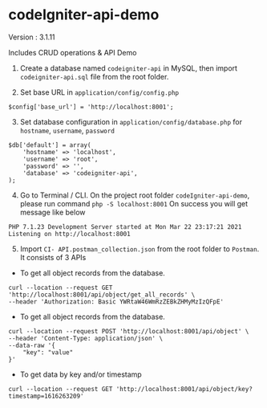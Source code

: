 # codeIgniter-api-demo

Version : 3.1.11

Includes CRUD operations &amp; API Demo 

1. Create a database named `codeigniter-api` in MySQL, then import `codeigniter-api.sql` file from the root folder.
   
2. Set base URL in `application/config/config.php`

```
$config['base_url'] = 'http://localhost:8001';
```
3. Set database configuration in `application/config/database.php` for `hostname`, `username`, `password`

```
$db['default'] = array(
	'hostname' => 'localhost',
	'username' => 'root',
	'password' => '',
	'database' => 'codeigniter-api',
);  
```
4. Go to Terminal / CLI. On the project root folder `codeIgniter-api-demo`, please run command `php -S localhost:8001`
   On success you will get message like below

```
PHP 7.1.23 Development Server started at Mon Mar 22 23:17:21 2021
Listening on http://localhost:8001
```
5. Import `CI- API.postman_collection.json` from the root folder to `Postman`. It consists of 3 APIs
- To get all object records from the database.
````
curl --location --request GET 'http://localhost:8001/api/object/get_all_records' \
--header 'Authorization: Basic YWRtaW46WmRzZEBkZHMyMzIzQFpE'
````

   - To get all object records from the database.

```
curl --location --request POST 'http://localhost:8001/api/object' \
--header 'Content-Type: application/json' \
--data-raw '{
	"key": "value"
}'
```
   - To get data by key and/or timestamp
    
```
curl --location --request GET 'http://localhost:8001/api/object/key?timestamp=1616263209'
```